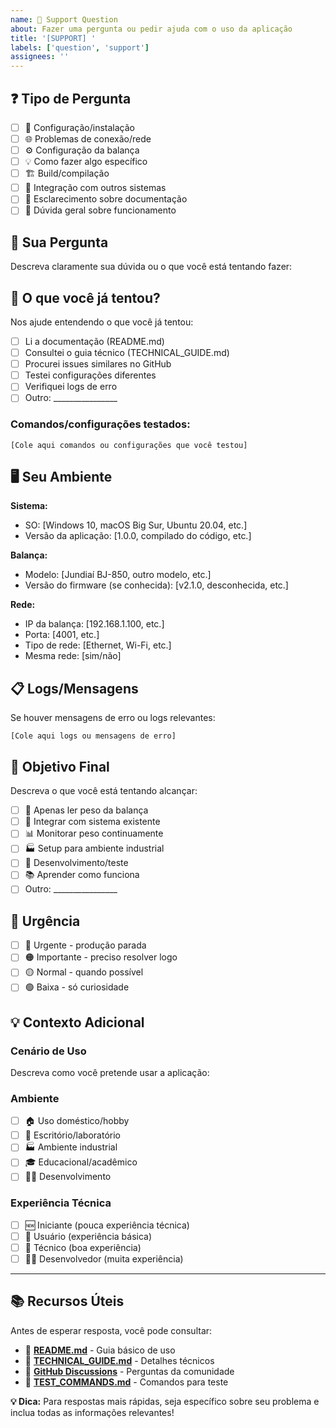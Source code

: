 ```yaml
---
name: 🤝 Support Question
about: Fazer uma pergunta ou pedir ajuda com o uso da aplicação
title: '[SUPPORT] '
labels: ['question', 'support']
assignees: ''
---
```


## ❓ Tipo de Pergunta

- [ ] 🔧 Configuração/instalação
- [ ] 🌐 Problemas de conexão/rede
- [ ] ⚙️ Configuração da balança
- [ ] 💡 Como fazer algo específico
- [ ] 🏗️ Build/compilação
- [ ] 🔌 Integração com outros sistemas
- [ ] 📖 Esclarecimento sobre documentação
- [ ] 🤔 Dúvida geral sobre funcionamento

## 🎯 Sua Pergunta

Descreva claramente sua dúvida ou o que você está tentando fazer:

## 🔄 O que você já tentou?

Nos ajude entendendo o que você já tentou:

- [ ] Li a documentação (README.md)
- [ ] Consultei o guia técnico (TECHNICAL_GUIDE.md)
- [ ] Procurei issues similares no GitHub
- [ ] Testei configurações diferentes
- [ ] Verifiquei logs de erro
- [ ] Outro: ________________

### Comandos/configurações testados:
```
[Cole aqui comandos ou configurações que você testou]
```

## 🖥️ Seu Ambiente

**Sistema:**
- SO: [Windows 10, macOS Big Sur, Ubuntu 20.04, etc.]
- Versão da aplicação: [1.0.0, compilado do código, etc.]

**Balança:**
- Modelo: [Jundiaí BJ-850, outro modelo, etc.]
- Versão do firmware (se conhecida): [v2.1.0, desconhecida, etc.]

**Rede:**
- IP da balança: [192.168.1.100, etc.]
- Porta: [4001, etc.]
- Tipo de rede: [Ethernet, Wi-Fi, etc.]
- Mesma rede: [sim/não]

## 📋 Logs/Mensagens

Se houver mensagens de erro ou logs relevantes:

```
[Cole aqui logs ou mensagens de erro]
```

## 🎯 Objetivo Final

Descreva o que você está tentando alcançar:

- [ ] 📏 Apenas ler peso da balança
- [ ] 🔄 Integrar com sistema existente
- [ ] 📊 Monitorar peso continuamente
- [ ] 🏭 Setup para ambiente industrial
- [ ] 🧪 Desenvolvimento/teste
- [ ] 📚 Aprender como funciona
- [ ] Outro: ________________

## 🚀 Urgência

- [ ] 🔴 Urgente - produção parada
- [ ] 🟠 Importante - preciso resolver logo
- [ ] 🟡 Normal - quando possível
- [ ] 🟢 Baixa - só curiosidade

## 💡 Contexto Adicional

### Cenário de Uso
Descreva como você pretende usar a aplicação:

### Ambiente
- [ ] 🏠 Uso doméstico/hobby
- [ ] 🏢 Escritório/laboratório
- [ ] 🏭 Ambiente industrial
- [ ] 🎓 Educacional/acadêmico
- [ ] 👨‍💻 Desenvolvimento

### Experiência Técnica
- [ ] 🆕 Iniciante (pouca experiência técnica)
- [ ] 👤 Usuário (experiência básica)
- [ ] 🔧 Técnico (boa experiência)
- [ ] 👨‍💻 Desenvolvedor (muita experiência)

---

## 📚 Recursos Úteis

Antes de esperar resposta, você pode consultar:

- 📖 **[README.md](../README.md)** - Guia básico de uso
- 🔧 **[TECHNICAL_GUIDE.md](../TECHNICAL_GUIDE.md)** - Detalhes técnicos
- 💬 **[GitHub Discussions](../../discussions)** - Perguntas da comunidade
- 🧪 **[TEST_COMMANDS.md](../TEST_COMMANDS.md)** - Comandos para teste

**💡 Dica:** Para respostas mais rápidas, seja específico sobre seu problema e inclua todas as informações relevantes!
